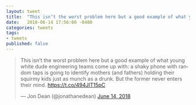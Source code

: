```yaml
---
layout: tweet
title:  "This isn’t the worst problem here but a good example of what young white dude engineering teams come up with: a shaky phone with random taps is going to identify mothers (and fathers) holding their squirmy kids just as munch as a drunk. But the former never enters their mind."
date:   2018-06-14 17:56:00 -0400
categories: tweets
tags:
- tweets
published: false
---
```

<blockquote class="twitter-tweet" data-lang="en"><p lang="en" dir="ltr">This isn’t the worst problem here but a good example of what young white dude engineering teams come up with: a shaky phone with random taps is going to identify mothers (and fathers) holding their squirmy kids just as munch as a drunk. But the former never enters their mind. <a href="https://t.co/494JIT15pC">https://t.co/494JIT15pC</a></p>&mdash; Jon Dean (@jonathanedean) <a href="https://twitter.com/jonathanedean/status/1007381262049390592?ref_src=twsrc%5Etfw">June 14, 2018</a></blockquote>
<script async src="https://platform.twitter.com/widgets.js" charset="utf-8"></script>




